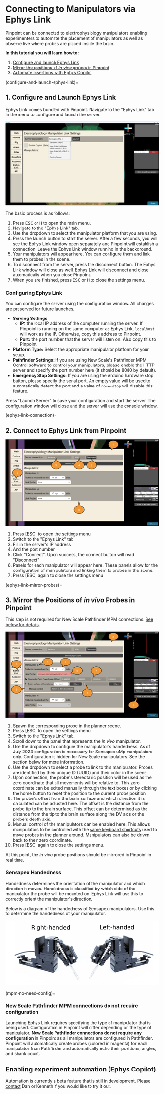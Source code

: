 # Connecting to Manipulators via Ephys Link

Pinpoint can be connected to electrophysiology manipulators
enabling experimenters to automate the placement of manipulators as well as
observe live where probes are placed inside the brain.

**In this tutorial you will learn how to:**

1. [Configure and launch Ephys Link](configure-and-launch-ephys-link)
2. [Mirror the positions of _in
   vivo_ probes in Pinpoint](ephys-link-mirror-probes)
3. [Automate insertions with Ephys Copilot](ephys-copilot)

[//]: # (**If you would like to use beta version of)

[//]: # (Ephys Link with Pinpoint, please use Steam to install Pinpoint and [switch to)

[//]: # (the `ephys-link-beta`branch]&#40;https://partner.steamgames.com/doc/store/application/branches#:~:text=To%20switch%20to%20a%20custom,be%20the%20%22BETAS%22%20tab&#41;)

[//]: # (.**)

[//]: # (To enable this feature, an instance of an Ephys Link server must be running on)

[//]: # (the local network. Please see the)

[//]: # (instructions [here]&#40;https://virtualbrainlab.org/ephys_link/installation_and_use.html#installation&#41;)

[//]: # (on how to install and run a server.)

[//]: # ()

[//]: # (<div style="position: relative; padding-bottom: 56.25%; height: 0; overflow: hidden;">)

[//]: # (  <iframe src="https://www.youtube-nocookie.com/embed/QK87XBd46aQ?rel=0&modestbranding=1" style="position: absolute; top: 0; left: 0; width: 100%; height: 100%; border:0;" allowfullscreen title="Overview"></iframe>)

[//]: # (</div>)

[//]: # (<br>)

(configure-and-launch-ephys-link)=

## 1. Configure and Launch Ephys Link

Ephys Link comes bundled with Pinpoint. Navigate to the "Ephys Link" tab in the
menu to configure and launch the server.

![Ephys Link configuration window](../../_static/images/tutorial/ephys_link/ephys_link_launch.png)

The basic process is as follows:

1. Press <kbd>ESC</kbd> or <kbd>H</kbd> to open the main menu.
2. Navigate to the "Ephys Link" tab.
3. Use the dropdown to select the manipulator platform that you are using.
4. Press the launch button to start the server. After a few seconds, you will
   see the Ephys Link window open separately and Pinpoint will establish a
   connection. Leave the Ephys Link window running in the background.
5. Your manipulators will appear here. You can configure them and link them to
   probes in the scene.
6. To disconnect from the server, press the disconnect button. The Ephys Link
   window will close as well. Ephys Link will disconnect and close automatically
   when you close Pinpoint.
7. When you are finished, press <kbd>ESC</kbd> or <kbd>H</kbd> to close the settings menu.

### Configuring Ephys Link

You can configure the server using the configuration window. All changes are
preserved for future launches.

- **Serving Settings**
    - **IP:** the local IP address of the computer running the server. If
      Pinpoint
      is running on the same computer as Ephys Link, `localhost` will work as
      the IP. Otherwise, copy this address to Pinpoint.
    - **Port:** the port number that the server will listen on. Also copy this
      to
      Pinpoint.
- **Platform Type:** Select the appropriate manipulator platform for your setup.
- **Pathfinder Settings:** If you are using New Scale's Pathfinder MPM Control
  software to control your manipulators, please enable the HTTP server and
  specify the port number here (it should be 8080 by default).
- **Emergency Stop Settings:** If you are using the Arduino hardware stop
  button, please specify the serial port. An empty value will be used to
  automatically detect the port and a value of `no-e-stop` will disable this
  feature.

Press "Launch Server" to save your configuration and start the server. The
configuration window will close and the server will use the console window.

(ephys-link-connection)=

## 2. Connect to Ephys Link from Pinpoint

![Connecting to Ephys Link](../../_static/images/tutorial/ephys_link/ephys_link_connection.png)

1. Press \[ESC\] to open the settings menu
2. Switch to the "Ephys Link" tab
3. Fill in the server's IP address
4. And the port number
5. Click "Connect". Upon success, the connect button will read "Disconnect"
6. Panels for each manipulator will appear here. These panels allow for the
   configuration of manipulators and linking them to probes in the scene.
7. Press \[ESC\] again to close the settings menu

(ephys-link-mirror-probes)=

## 3. Mirror the Positions of _in vivo_ Probes in Pinpoint

This step is not required for New Scale Pathfinder MPM connections. [See below
for details](mpm-no-need-config).

![Connect a probe to a manipulator](../../_static/images/tutorial/ephys_link/ephys_link_connect_probe.png)

1. Spawn the corresponding probe in the planner scene.
2. Press \[ESC\] to open the settings menu.
3. Switch to the "Ephys Link" tab.
4. Scroll down to the panel that represents the _in vivo_ manipulator.
5. Use the dropdown to configure the manipulator's handedness. As of July
   2023 configuration is necessary for Sensapex uMp manipulators only.
   Configuration is hidden for New Scale manipulators. See the section below for
   more information.
6. Use the dropdown to select a probe to link to this manipulator. Probes are
   identified by their unique ID (UUID) and their color in the scene.
7. Upon connection, the probe's stereotaxic position will be used as the zero
   coordinate that all movements will be relative to. This zero coordinate can
   be edited manually through the text boxes or by clicking the home button to
   reset the position to the current probe position.
8. The probe's offset from the brain surface and which direction it is
   calculated can be adjusted here. The offset is the distance from the probe
   tip to the brain surface. This offset can be determined as the distance from
   the tip to the brain surface along the DV axis or the probe's depth axis.
9. Manual control of the manipulators can be enabled here. This allows
   manipulators to be controlled with
   the [same keyboard shortcuts](https://virtualbrainlab.org/pinpoint/tutorial.html#keyboard)
   used to move probes in the planner around. Manipulators can also be driven
   back to their zero coordinate.
10. Press \[ESC\] again to close the settings menu.

At this point, the _in vivo_ probe positions should be mirrored in Pinpoint in
real time.

### Sensapex Handedness

Handedness determines the orientation of the manipulator and which
direction it moves. Handedness is classified by which side of the
manipulator the probe will be mounted on. Ephys Link will use this to correctly
orient the manipulator's direction.

Below is a diagram of the handedness of Sensapex manipulators. Use this to
determine the handedness of your manipulator.

![Sensapex handedness](../../_static/images/tutorial/ephys_link/sensapex_manipulators.png)

(mpm-no-need-config)=

### New Scale Pathfinder MPM connections do not require configuration

Launching Ephys Link requires specifying the type of manipulator that is being
used. Configuration in Pinpoint will differ depending on the type of
manipulator. **New Scale Pathfinder connections do not require any
configuration** in Pinpoint as all manipulators are configured in Pathfinder.
Pinpoint will automatically create probes (colored in magenta) for
each manipulator from Pathfinder and automatically echo their positions,
angles, and shank count.

## Enabling experiment automation (Ephys Copilot)

Automation is currently a beta feature that is still in development.
Please [contact](https://virtualbrainlab.org/about/overview.html) Dan or Kenneth
if you would like to try it out.